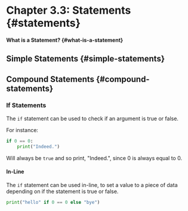 # Chapter 3.3: Statements {#statements}

#### What is a Statement? {#what-is-a-statement}

## Simple Statements {#simple-statements}

## Compound Statements {#compound-statements}

### If Statements

The `if` statement can be used to check if an argument is true or false.

For instance:

```py
if 0 == 0:
    print("Indeed.")
```

Will always be `true` and so print, "Indeed.", since 0 is always equal to 0.

#### In-Line

The `if` statement can be used in-line, to set a value to a piece of data depending on if the statement is true or false.

```py
print("hello" if 0 == 0 else "bye")
```



